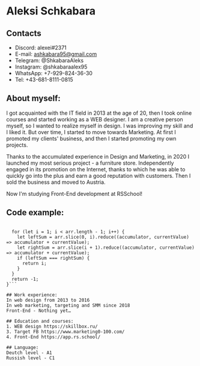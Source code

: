 # Aleksi Schkabara

## Contacts
* Discord: alexei#2371
* E-mail: ashkabara95@gmail.com
* Telegram: @ShkabaraAleks
* Instagram: @shkabaraalex95
* WhatsApp: +7-929-824-36-30
* Tel: +43-681-8111-0815

## About myself:
I got acquainted with the IT field in 2013 at the age of 20, then I took online courses and started working as a WEB designer. I am a creative person myself, so I wanted to realize myself in design. I was improving my skill and I liked it. But over time, I started to move towards Marketing. At first I promoted my clients' business, and then I started promoting my own projects. 

Thanks to the accumulated experience in Design and Marketing, in 2020 I launched my most serious project - a furniture store. Independently engaged in its promotion on the Internet, thanks to which he was able to quickly go into the plus and earn a good reputation with customers. Then I sold the business and moved to Austria.

Now I'm studying Front-End development at RSSchool!

## Code example:
```function peak(arr) {

  for (let i = 1; i < arr.length - 1; i++) {
    let leftSum = arr.slice(0, i).reduce((accumulator, currentValue) => accumulator + currentValue);
    let rightSum = arr.slice(i + 1).reduce((accumulator, currentValue) => accumulator + currentValue);
    if (leftSum === rightSum) {
      return i;
    }
  }
  return -1;
}```

## Work experience:
In web design from 2013 to 2016
In web marketing, targeting and SMM since 2018
Front-End - Nothing yet…

## Education and courses: 
1. WEB design https://skillbox.ru/
3. Target FB https://www.marketing0-100.com/
4. Front-End https://app.rs.school/

## Language:
Deutch level - A1
Russish level - C1